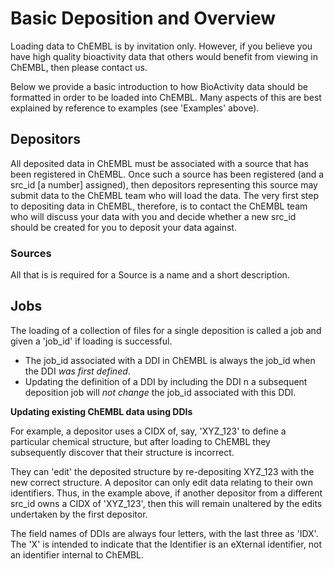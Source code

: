 # Basic Deposition and Overview

Loading data to ChEMBL is by invitation only. However, if you believe you have high quality bioactivity data that others would benefit from viewing in ChEMBL, then please contact us.

Below we provide a basic introduction to how BioActivity data should be formatted in order to be loaded into ChEMBL. Many aspects of this are best explained by reference to examples \(see 'Examples' above\).

## Depositors

All deposited data in ChEMBL must be associated with a source that has been registered in ChEMBL. Once such a source has been registered \(and a src\_id \[a number\] assigned\), then depositors representing this source may submit data to the ChEMBL team who will load the data. The very first step to depositing data in ChEMBL, therefore, is to contact the ChEMBL team who will discuss your data with you and decide whether a new src\_id should be created for you to deposit your data against.

### Sources

All that is is required for a Source is a name and a short description. 

## Jobs

The loading of a collection of files for a single deposition is called a job and given a 'job\_id' if loading is successful.

* The job\_id associated with a DDI in ChEMBL is always the job\_id when the DDI _was first defined_. 
* Updating the definition of a DDI by including the DDI n a subsequent deposition job will _not change_ the job\_id associated with this DDI.

**Updating existing ChEMBL data using DDIs**

For example, a depositor uses a CIDX of, say, 'XYZ\_123' to define a particular chemical structure, but after loading to ChEMBL they subsequently discover that their structure is incorrect.

They can 'edit' the deposited structure by re-depositing XYZ\_123 with the new correct structure. A depositor can only edit data relating to their own identifiers. Thus, in the example above, if another depositor from a different src\_id owns a CIDX of 'XYZ\_123', then this will remain unaltered by the edits undertaken by the first depositor.

The field names of DDIs are always four letters, with the last three as 'IDX'. The 'X' is intended to indicate that the Identifier is an eXternal identifier, not an identifier internal to ChEMBL.



